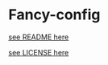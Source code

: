 # Fancy-config

[see README here](fancy/config/README.md)

[see LICENSE here](fancy/config/LICENSE.txt)